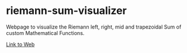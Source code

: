 # riemann-sum-visualizer

Webpage to visualize the Riemann left, right, mid and trapezoidal Sum of custom Mathematical Functions.

[Link to Web](https://juansoriae.github.io/riemann-sum-visualizer/)